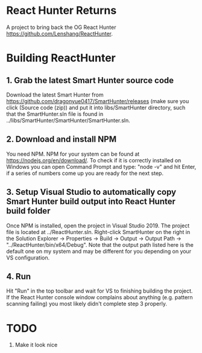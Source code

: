 # React Hunter Returns
A project to bring back the OG React Hunter https://github.com/Lenshang/ReactHunter.

# Building ReactHunter

## 1. Grab the latest Smart Hunter source code
Download the latest Smart Hunter from https://github.com/dragonyue0417/SmartHunter/releases (make sure you click (Source code (zip)) and put it into libs/SmartHunter directory, such that the SmartHunter.sln file is found in ../libs/SmartHunter/SmartHunter/SmartHunter.sln.

## 2. Download and install NPM
You need NPM. NPM for your system can be found at https://nodejs.org/en/download/. To check if it is correctly installed on Windows you can open Command Prompt and type: "node -v" and hit Enter, if a series of numbers come up you are ready for the next step.

## 3. Setup Visual Studio to automatically copy Smart Hunter build output into React Hunter build folder
Once NPM is installed, open the project in Visual Studio 2019. The project file is located at ../ReactHunter.sln. Right-click SmartHunter on the right in the Solution Explorer -> Properties -> Build -> Output -> Output Path -> "../ReactHunter/bin/x64/Debug". Note that the output path listed here is the default one on my system and may be different for you depending on your VS configuration.

## 4. Run
Hit "Run" in the top toolbar and wait for VS to finishing building the project. If the React Hunter console window complains about anything (e.g. pattern scanning failing) you most likely didn't complete step 3 properly.

# TODO
1. Make it look nice
